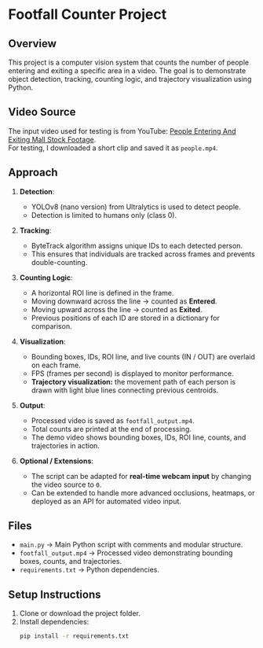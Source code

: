# Footfall Counter Project

## Overview
This project is a computer vision system that counts the number of people entering and exiting a specific area in a video. The goal is to demonstrate object detection, tracking, counting logic, and trajectory visualization using Python.

## Video Source
The input video used for testing is from YouTube: [People Entering And Exiting Mall Stock Footage](https://www.youtube.com/watch?v=gAuJlwnUqMs).  
For testing, I downloaded a short clip and saved it as `people.mp4`.

## Approach
1. **Detection**:  
   - YOLOv8 (nano version) from Ultralytics is used to detect people.  
   - Detection is limited to humans only (class 0).

2. **Tracking**:  
   - ByteTrack algorithm assigns unique IDs to each detected person.  
   - This ensures that individuals are tracked across frames and prevents double-counting.

3. **Counting Logic**:  
   - A horizontal ROI line is defined in the frame.  
   - Moving downward across the line → counted as **Entered**.  
   - Moving upward across the line → counted as **Exited**.  
   - Previous positions of each ID are stored in a dictionary for comparison.

4. **Visualization**:  
   - Bounding boxes, IDs, ROI line, and live counts (IN / OUT) are overlaid on each frame.  
   - FPS (frames per second) is displayed to monitor performance.  
   - **Trajectory visualization:** the movement path of each person is drawn with light blue lines connecting previous centroids.

5. **Output**:  
   - Processed video is saved as `footfall_output.mp4`.  
   - Total counts are printed at the end of processing.  
   - The demo video shows bounding boxes, IDs, ROI line, counts, and trajectories in action.

6. **Optional / Extensions**:  
   - The script can be adapted for **real-time webcam input** by changing the video source to `0`.  
   - Can be extended to handle more advanced occlusions, heatmaps, or deployed as an API for automated video input.

## Files
- `main.py` → Main Python script with comments and modular structure.  
- `footfall_output.mp4` → Processed video demonstrating bounding boxes, counts, and trajectories.  
- `requirements.txt` → Python dependencies.  

## Setup Instructions
1. Clone or download the project folder.  
2. Install dependencies:
   ```bash
   pip install -r requirements.txt
